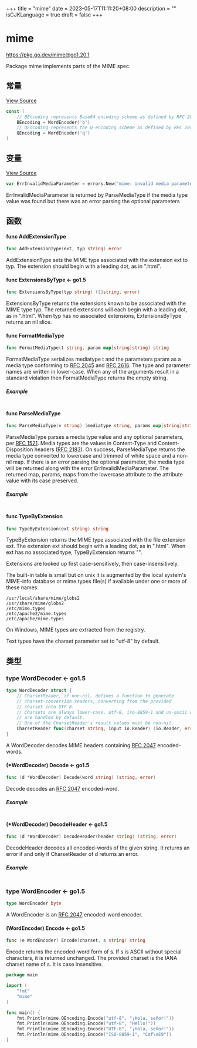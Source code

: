 +++
title = "mime"
date = 2023-05-17T11:11:20+08:00
description = ""
isCJKLanguage = true
draft = false
+++
# mime

https://pkg.go.dev/mime@go1.20.1



Package mime implements parts of the MIME spec.











## 常量 

[View Source](https://cs.opensource.google/go/go/+/go1.20.1:src/mime/encodedword.go;l=21)

``` go 
const (
	// BEncoding represents Base64 encoding scheme as defined by RFC 2045.
	BEncoding = WordEncoder('b')
	// QEncoding represents the Q-encoding scheme as defined by RFC 2047.
	QEncoding = WordEncoder('q')
)
```

## 变量

[View Source](https://cs.opensource.google/go/go/+/go1.20.1:src/mime/mediatype.go;l=127)

``` go 
var ErrInvalidMediaParameter = errors.New("mime: invalid media parameter")
```

ErrInvalidMediaParameter is returned by ParseMediaType if the media type value was found but there was an error parsing the optional parameters

## 函数

#### func AddExtensionType 

``` go 
func AddExtensionType(ext, typ string) error
```

AddExtensionType sets the MIME type associated with the extension ext to typ. The extension should begin with a leading dot, as in ".html".

#### func ExtensionsByType  <- go1.5

``` go 
func ExtensionsByType(typ string) ([]string, error)
```

ExtensionsByType returns the extensions known to be associated with the MIME type typ. The returned extensions will each begin with a leading dot, as in ".html". When typ has no associated extensions, ExtensionsByType returns an nil slice.

#### func FormatMediaType 

``` go 
func FormatMediaType(t string, param map[string]string) string
```

FormatMediaType serializes mediatype t and the parameters param as a media type conforming to [RFC 2045](https://rfc-editor.org/rfc/rfc2045.html) and [RFC 2616](https://rfc-editor.org/rfc/rfc2616.html). The type and parameter names are written in lower-case. When any of the arguments result in a standard violation then FormatMediaType returns the empty string.

##### Example
``` go 
```

#### func ParseMediaType 

``` go 
func ParseMediaType(v string) (mediatype string, params map[string]string, err error)
```

ParseMediaType parses a media type value and any optional parameters, per [RFC 1521](https://rfc-editor.org/rfc/rfc1521.html). Media types are the values in Content-Type and Content-Disposition headers ([RFC 2183](https://rfc-editor.org/rfc/rfc2183.html)). On success, ParseMediaType returns the media type converted to lowercase and trimmed of white space and a non-nil map. If there is an error parsing the optional parameter, the media type will be returned along with the error ErrInvalidMediaParameter. The returned map, params, maps from the lowercase attribute to the attribute value with its case preserved.

##### Example
``` go 
```

#### func TypeByExtension 

``` go 
func TypeByExtension(ext string) string
```

TypeByExtension returns the MIME type associated with the file extension ext. The extension ext should begin with a leading dot, as in ".html". When ext has no associated type, TypeByExtension returns "".

Extensions are looked up first case-sensitively, then case-insensitively.

The built-in table is small but on unix it is augmented by the local system's MIME-info database or mime.types file(s) if available under one or more of these names:

```
/usr/local/share/mime/globs2
/usr/share/mime/globs2
/etc/mime.types
/etc/apache2/mime.types
/etc/apache/mime.types
```

On Windows, MIME types are extracted from the registry.

Text types have the charset parameter set to "utf-8" by default.

## 类型

### type WordDecoder  <- go1.5

``` go 
type WordDecoder struct {
	// CharsetReader, if non-nil, defines a function to generate
	// charset-conversion readers, converting from the provided
	// charset into UTF-8.
	// Charsets are always lower-case. utf-8, iso-8859-1 and us-ascii charsets
	// are handled by default.
	// One of the CharsetReader's result values must be non-nil.
	CharsetReader func(charset string, input io.Reader) (io.Reader, error)
}
```

A WordDecoder decodes MIME headers containing [RFC 2047](https://rfc-editor.org/rfc/rfc2047.html) encoded-words.

#### (*WordDecoder) Decode  <- go1.5

``` go 
func (d *WordDecoder) Decode(word string) (string, error)
```

Decode decodes an [RFC 2047](https://rfc-editor.org/rfc/rfc2047.html) encoded-word.

##### Example
``` go 
```

#### (*WordDecoder) DecodeHeader  <- go1.5

``` go 
func (d *WordDecoder) DecodeHeader(header string) (string, error)
```

DecodeHeader decodes all encoded-words of the given string. It returns an error if and only if CharsetReader of d returns an error.

##### Example
``` go 
```

### type WordEncoder  <- go1.5

``` go 
type WordEncoder byte
```

A WordEncoder is an [RFC 2047](https://rfc-editor.org/rfc/rfc2047.html) encoded-word encoder.

#### (WordEncoder) Encode  <- go1.5

``` go 
func (e WordEncoder) Encode(charset, s string) string
```

Encode returns the encoded-word form of s. If s is ASCII without special characters, it is returned unchanged. The provided charset is the IANA charset name of s. It is case insensitive.

```go 
package main

import (
	"fmt"
	"mime"
)

func main() {
	fmt.Println(mime.QEncoding.Encode("utf-8", "¡Hola, señor!"))
	fmt.Println(mime.QEncoding.Encode("utf-8", "Hello!"))
	fmt.Println(mime.BEncoding.Encode("UTF-8", "¡Hola, señor!"))
	fmt.Println(mime.QEncoding.Encode("ISO-8859-1", "Caf\xE9"))
}

```

